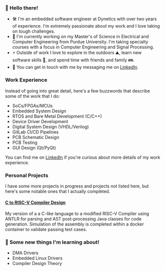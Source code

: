 ### 👋 Hello there!

- 🛠️ I'm an embedded software engineer at Dynetics with over two years of experience. I'm extremely passionate about my work and I love taking on tough challenges.
- 📖 I'm currently working on my Master's of Science in Electrical and Computer Engineering from Purdue University. I'm taking specialty courses with a focus in Computer Engineering and Signal Processing.
- ⚡ Outside of work I love to explore in the outdoors ⛰️, learn new software skills 🧰, and spend time with friends and family 👪.
- 💬 You can get in touch with me by messaging me on [LinkedIn](https://www.linkedin.com/in/david-furtwengler/).

### Work Experience

Instead of going into great detail, here's a few buzzwords that describe some of the work that I do:

 - SoCs/FPGAs/MCUs
 - Embedded System Design
 - RTOS and Bare Metal Development (C/C++)
 - Device Driver Development
 - Digital System Design (VHDL/Verilog)
 - GitLab CI/CD Pipelines
 - PCB Schematic Design
 - PCB Testing
 - GUI Design (Qt/PyQt)

You can find me on [LinkedIn](https://www.linkedin.com/in/david-furtwengler/) if you're curious about more details of my work experience.

### Personal Projects

I have some more projects in progress and projects not listed here, but here's some notable ones that I actually completed.

#### [C to RISC-V Compiler Design](https://github.com/djsneeky/Compiler-Project)

My version of a a C-like language to a modified RISC-V Compiler using ANTLR for parsing and AST post-processing Java classes for code generation. Simulation of the assembly is completed within a docker container to validate passing test cases.

[//]: # (TODO: Upload and link my RISC-V CPU Design Project)

### 👀 Some new things I'm learning about!

 - DMA Drivers
 - Embedded Linux Drivers
 - Compiler Design Theory

